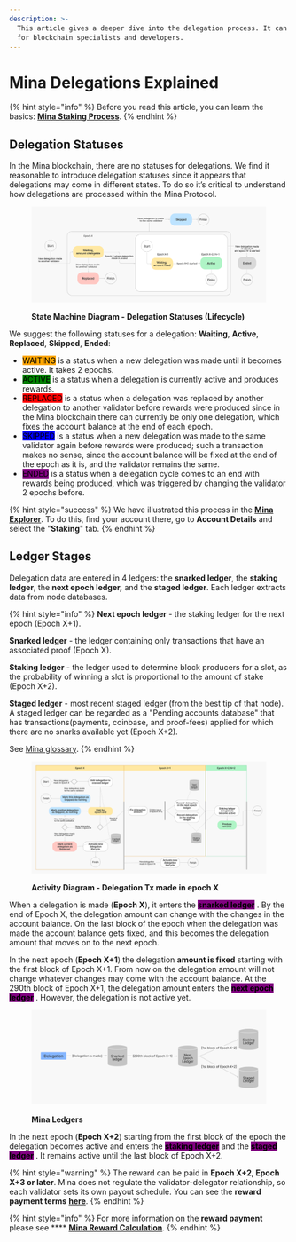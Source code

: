 ```yaml
---
description: >-
  This article gives a deeper dive into the delegation process. It can be useful
  for blockchain specialists and developers.
---
```


# Mina Delegations Explained

{% hint style="info" %}
Before you read this article, you can learn the basics: [**Mina Staking Process**](https://docs.staketab.com/academy/mina/mina-delegations-beginners).
{% endhint %}

## Delegation Statuses <a href="#delegation-statuses-explained" id="delegation-statuses-explained"></a>

In the Mina blockchain, there are no statuses for delegations. We find it reasonable to introduce delegation statuses since it appears that delegations may come in different states. To do so it’s critical to understand how delegations are processed within the Mina Protocol.

<figure><img src="../../.gitbook/assets/SMD Delegation Lifecycle.png" alt=""><figcaption><p><strong>State Machine Diagram - Delegation Statuses (Lifecycle)</strong></p></figcaption></figure>

We suggest the following statuses for a delegation: **Waiting**, **Active**, **Replaced**, **Skipped**, **Ended**:

* &#x20;<mark style="background-color:orange;">WAITING</mark> is a status when a new delegation was made until it becomes active. It takes 2 epochs.
* &#x20;<mark style="background-color:green;">ACTIVE</mark> is a status when a delegation is currently active and produces rewards.
* &#x20;<mark style="background-color:red;">REPLACED</mark> is a status when a delegation was replaced by another delegation to another validator before rewards were produced since in the Mina blockchain there can currently be only one delegation, which fixes the account balance at the end of each epoch.
* &#x20;<mark style="background-color:blue;">SKIPPED</mark> is a status when a new delegation was made to the same validator again before rewards were produced; such a transaction makes no sense, since the account balance will be fixed at the end of the epoch as it is, and the validator remains the same.
* &#x20;<mark style="background-color:purple;">ENDED</mark> is a status when a delegation cycle comes to an end with rewards being produced, which was triggered by changing the validator 2 epochs before.

{% hint style="success" %}
We have illustrated this process in the [**Mina Explorer**](https://mina.staketab.com/). To do this, find your account there, go to **Account Details** and select the "**Staking**" tab.
{% endhint %}

## Ledger Stages <a href="#delegation-ledgers" id="delegation-ledgers"></a>

Delegation data are entered in 4 ledgers: the **snarked ledger**, the **staking ledger**, the **next epoch ledger,** and the **staged ledger**. Each ledger extracts data from node databases.

{% hint style="info" %}
**Next epoch ledger** - the staking ledger for the next epoch (Epoch X+1).

**Snarked ledger** - the ledger containing only transactions that have an associated proof (Epoch X).

**Staking ledger** - the ledger used to determine block producers for a slot, as the probability of winning a slot is proportional to the amount of stake (Epoch X+2).

**Staged ledger** - most recent staged ledger (from the best tip of that node). A staged ledger can be regarded as a "Pending accounts database" that has transactions(payments, coinbase, and proof-fees) applied for which there are no snarks available yet (Epoch X+2).

See [Mina glossary](mina-glossary.md).
{% endhint %}

<figure><img src="../../.gitbook/assets/AD Delegation Lifecycle.png" alt=""><figcaption><p><strong>Activity Diagram - Delegation Tx made in epoch X</strong></p></figcaption></figure>

When a delegation is made (**Epoch X**), it enters the <mark style="background-color:purple;"></mark> <mark style="background-color:purple;"></mark><mark style="background-color:purple;">**snarked ledger**</mark> <mark style="background-color:purple;"></mark><mark style="background-color:purple;"></mark> . By the end of Epoch X, the delegation amount can change with the changes in the account balance. On the last block of the epoch when the delegation was made the account balance gets fixed, and this becomes the delegation amount that moves on to the next epoch.

In the next epoch (**Epoch X+1**) the delegation **amount is fixed** starting with the first block of Epoch X+1. From now on the delegation amount will not change whatever changes may come with the account balance. At the 290th block of Epoch X+1, the delegation amount enters the <mark style="background-color:purple;"></mark> <mark style="background-color:purple;"></mark><mark style="background-color:purple;">**next epoch ledger**</mark> <mark style="background-color:purple;"></mark><mark style="background-color:purple;"></mark> . However, the delegation is not active yet.

<figure><img src="../../.gitbook/assets/Ledgers.png" alt=""><figcaption><p><strong>Mina Ledgers</strong></p></figcaption></figure>

In the next epoch (**Epoch X+2**) starting from the first block of the epoch the delegation becomes active and enters the <mark style="background-color:purple;">**staking ledger**</mark> and the <mark style="background-color:purple;">**staged ledger**</mark> . It remains active until the last block of Epoch X+2.

{% hint style="warning" %}
The reward can be paid in **Epoch X+2, Epoch X+3 or later**. Mina does not regulate the validator-delegator relationship, so each validator sets its own payout schedule. You can see the **reward payment terms** [**here**](https://mina.staketab.com/mainnet/validators/terms?epoch=35\&isFullyUnlocked=false\&isNotAnonymous=true\&isVerifOnly=false\&isWithFee=true\&orderBy=DESC\&page=0\&searchStr=\&size=100\&sortBy=amount\_staked\&stake=1000\&type=active).
{% endhint %}

{% hint style="info" %}
For more information on the **reward payment** please see **** [**Mina Reward Calculation**](https://docs.staketab.com/academy/mina/mina-reward-calculation).
{% endhint %}
